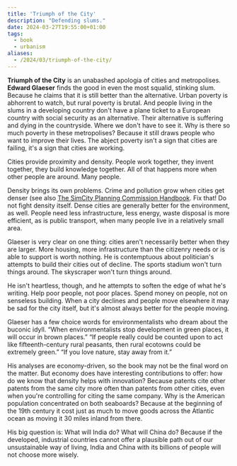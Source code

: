 ```yaml
---
title: 'Triumph of the City'
description: "Defending slums."
date: 2024-03-27T19:55:00+01:00
tags:
  - book
  - urbanism
aliases:
  - /2024/03/triumph-of-the-city/
---
```

**Triumph of the City** is an unabashed apologia of cities and metropolises. **Edward Glaeser** finds the good in even the most squalid, stinking slum. Because he claims that it is still better than the alternative. Urban poverty is abhorrent to watch, but rural poverty is brutal. And people living in the slums in a developing country don't have a plane ticket to a European country with social security as an alternative. Their alternative is suffering and dying in the countryside. Where we don't have to see it. Why is there so much poverty in these metropolises? Because it still draws people who want to improve their lives. The abject poverty isn't a sign that cities are failing, it's a sign that cities are working.

Cities provide proximity and density. People work together, they invent together, they build knowledge together. All of that happens more when other people are around. Many people.

Density brings its own problems. Crime and pollution grow when cities get denser (see also [The SimCity Planning Commission Handbook](/simcity/). Fix that! Do not fight density itself. Dense cities are generally better for the environment, as well. People need less infrastructure, less energy, waste disposal is more efficient, as is public transport, when many people live in a relatively small area.

Glaeser is very clear on one thing: cities aren't necessarily better when they are larger. More housing, more infrastructure than the citizenry needs or is able to support is worth nothing. He is contemptuous about politician's attempts to build their cities out of decline. The sports stadium won't turn things around. The skyscraper won't turn things around.

He isn't heartless, though, and he attempts to soften the edge of what he's writing. Help poor people, not poor places. Spend money on people, not on senseless building. When a city declines and people move elsewhere it may be sad for the city itself, but it's almost always better for the people moving.

Glaeser has a few choice words for environmentalists who dream about the buconic idyll. “When environmentalists stop development in green places, it will occur in brown places.” “If people really could be counted upon to act like fifteenth-century rural peasants, then rural ecotowns could be extremely green.” “If you love nature, stay away from it.”

His analyses are economy-driven, so the book may not be the final word on the matter. But economy does have interesting contributions to offer: how do we know that density helps with innovation? Because patents cite other patents from the same city more often than patents from other cities, even when you're controlling for citing the same company. Why is the American population concentrated on both seaboards? Because at the beginning of the 19th century it cost just as much to move goods across the Atlantic ocean as moving it 30 miles inland from there.

His big question is: What will India do? What will China do? Because if the developed, industrial countries cannot offer a plausible path out of our unsustainable way of living, India and China with its billions of people will not choose more wisely.
